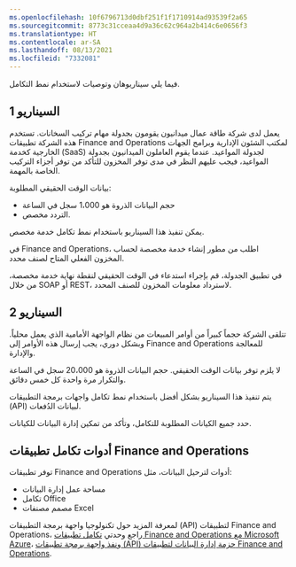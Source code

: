```yaml
---
ms.openlocfilehash: 10f6796713d0dbf251f1f1710914ad93539f2a65
ms.sourcegitcommit: 8773c31cceaa4d9a36c62c964a2b414c6e0656f3
ms.translationtype: HT
ms.contentlocale: ar-SA
ms.lasthandoff: 08/13/2021
ms.locfileid: "7332081"
---
```

فيما يلي سيناريوهان وتوصيات لاستخدام نمط التكامل. 

## <a name="scenario-1"></a>السيناريو 1

يعمل لدى شركة طاقة عمال ميدانيون يقومون بجدولة مهام تركيب السخانات. تستخدم هذه الشركة تطبيقات Finance and Operations لمكتب الشئون الإدارية وبرامج الجهات الخارجية كخدمة (SaaS) لجدولة المواعيد. عندما يقوم العاملون الميدانيون بجدولة المواعيد، فيجب عليهم النظر في مدى توفر المخزون للتأكد من توفر أجزاء التركيب الخاصة بالمهمة. 

بيانات الوقت الحقيقي المطلوبة: 

- حجم البيانات الذروة هو 1،000 سجل في الساعة
- التردد مخصص.

يمكن تنفيذ هذا السيناريو باستخدام نمط تكامل خدمة مخصص.

في Finance and Operations، اطلب من مطور إنشاء خدمة مخصصة لحساب المخزون الفعلي المتاح لصنف محدد.

في تطبيق الجدولة، قم بإجراء استدعاء في الوقت الحقيقي لنقطة نهاية خدمة مخصصة، من خلال SOAP أو REST، لاسترداد معلومات المخزون للصنف المحدد.

## <a name="scenario-2"></a>السيناريو 2

تتلقى الشركة حجماً كبيراً من أوامر المبيعات من نظام الواجهة الأمامية الذي يعمل محلياً. وبشكل دوري، يجب إرسال هذه الأوامر إلى Finance and Operations للمعالجة والإدارة.

لا يلزم توفر بيانات الوقت الحقيقي. حجم البيانات الذروة هو 20،000 سجل في الساعة والتكرار مرة واحدة كل خمس دقائق.

يتم تنفيذ هذا السيناريو بشكل أفضل باستخدام نمط تكامل واجهات برمجة التطبيقات (API) لبيانات الدُفعات.

حدد جميع الكيانات المطلوبة للتكامل، وتأكد من تمكين إدارة البيانات للكيانات.

## <a name="finance-and-operations-apps-integration-tools"></a>أدوات تكامل تطبيقات Finance and Operations

توفر تطبيقات Finance and Operations أدوات لترحيل البيانات، مثل:

- مساحة عمل إدارة البيانات
- تكامل Office
- مصمم مصنفات Excel


لمعرفة المزيد حول تكنولوجيا واجهة برمجة التطبيقات (API) لتطبيقات Finance and Operations، راجع وحدتي [تكامل تطبيقات Finance and Operations مع Microsoft Azure](/learn/modules/integrate-azure-finance-operations/?azure-portal=true)، و[نفذ واجهة برمجة تطبيقات (API) حزمة إدارة البيانات لتطبيقات Finance and Operations](/learn/modules/data-package-api-finance-operations/?azure-portal=true).
 
